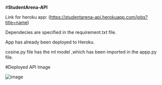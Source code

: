 #**StudentArena-API**

Link for heroku app: (https://studentarena-api.herokuapp.com/jobs?title=name)

Dependecies are specified in the requirement.txt file.


App has already been deployed to Heroku.


cosine.py file has the ml model ,which has been imported in the appp.py file.


#Deployed API Image

![image]("https://github.com/Project-Works-ppp/Mini_proj_wesite/main/API/Screenshot(1601).png")
